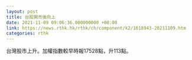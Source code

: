 ```yaml
---
layout: post
title: 台股開市後向上
date: 2021-11-09 09:06:36.000000000 +08:00
link: https://news.rthk.hk/rthk/ch/component/k2/1618943-20211109.htm
categories: rthk
---
```


台灣股市上升。加權指數較早時報17528點，升113點。
